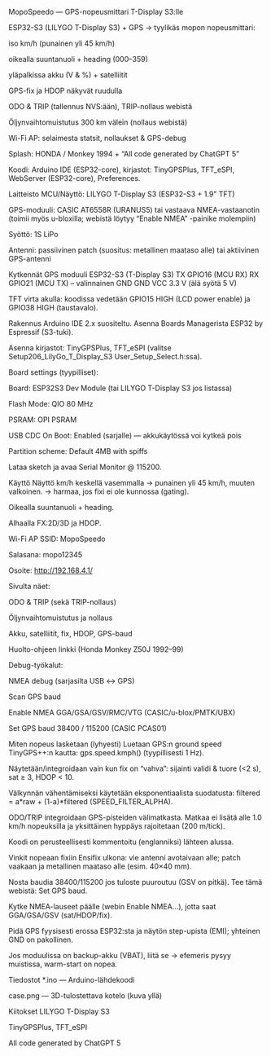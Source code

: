 MopoSpeedo — GPS-nopeusmittari T-Display S3:lle


ESP32-S3 (LILYGO T-Display S3) + GPS → tyylikäs mopon nopeusmittari:

iso km/h (punainen yli 45 km/h)

oikealla suuntanuoli + heading (000–359)

yläpalkissa akku (V & %) + satelliitit

GPS-fix ja HDOP näkyvät ruudulla

ODO & TRIP (tallennus NVS:ään), TRIP-nollaus webistä

Öljynvaihtomuistutus 300 km välein (nollaus webistä)

Wi-Fi AP: selaimesta statsit, nollaukset & GPS-debug

Splash: HONDA / Monkey 1994 + “All code generated by ChatGPT 5”

Koodi: Arduino IDE (ESP32-core), kirjastot: TinyGPSPlus, TFT_eSPI, WebServer (ESP32-core), Preferences.

Laitteisto
MCU/Näyttö: LILYGO T-Display S3 (ESP32-S3 + 1.9" TFT)

GPS-moduuli: CASIC AT6558R (URANUS5) tai vastaava NMEA-vastaanotin
(toimii myös u-bloxilla; webistä löytyy “Enable NMEA” -painike molempiin)

Syöttö: 1S LiPo

Antenni: passiivinen patch (suositus: metallinen maataso alle) tai aktiivinen GPS-antenni

Kytkennät
GPS moduuli	ESP32-S3 (T-Display S3)
TX	GPIO16 (MCU RX)
RX	GPIO21 (MCU TX) – valinnainen
GND	GND
VCC	3.3 V (älä syötä 5 V)

TFT virta akulla: koodissa vedetään GPIO15 HIGH (LCD power enable) ja GPIO38 HIGH (taustavalo).

Rakennus
Arduino IDE 2.x suositeltu.
Asenna Boards Managerista ESP32 by Espressif (S3-tuki).

Asenna kirjastot:
TinyGPSPlus, TFT_eSPI (valitse Setup206_LilyGo_T_Display_S3 User_Setup_Select.h:ssa).

Board settings (tyypilliset):

Board: ESP32S3 Dev Module (tai LILYGO T-Display S3 jos listassa)

Flash Mode: QIO 80 MHz

PSRAM: OPI PSRAM

USB CDC On Boot: Enabled (sarjalle) — akkukäytössä voi kytkeä pois

Partition scheme: Default 4MB with spiffs

Lataa sketch ja avaa Serial Monitor @ 115200.

Käyttö
Näyttö
km/h keskellä vasemmalla
→ punainen yli 45 km/h, muuten valkoinen.
→ harmaa, jos fixi ei ole kunnossa (gating).

Oikealla suuntanuoli + heading.

Alhaalla FX:2D/3D ja HDOP.

Wi-Fi AP
SSID: MopoSpeedo

Salasana: mopo12345

Osoite: http://192.168.4.1/

Sivulta näet:

ODO & TRIP (sekä TRIP-nollaus)

Öljynvaihtomuistutus ja nollaus

Akku, satelliitit, fix, HDOP, GPS-baud

Huolto-ohjeen linkki (Honda Monkey Z50J 1992–99)

Debug-työkalut:

NMEA debug (sarjasilta USB ↔ GPS)

Scan GPS baud

Enable NMEA GGA/GSA/GSV/RMC/VTG (CASIC/u-blox/PMTK/UBX)

Set GPS baud 38400 / 115200 (CASIC PCAS01)

Miten nopeus lasketaan (lyhyesti)
Luetaan GPS:n ground speed TinyGPS++:n kautta: gps.speed.kmph() (tyypillisesti 1 Hz).

Näytetään/integroidaan vain kun fix on “vahva”: sijainti validi & tuore (<2 s), sat ≥ 3, HDOP < 10.

Välkynnän vähentämiseksi käytetään eksponentiaalista suodatusta:
filtered = a*raw + (1-a)*filtered (SPEED_FILTER_ALPHA).

ODO/TRIP integroidaan GPS-pisteiden välimatkasta.
Matkaa ei lisätä alle 1.0 km/h nopeuksilla ja yksittäinen hyppäys rajoitetaan (200 m/tick).

Koodi on perusteellisesti kommentoitu (englanniksi) lähteen alussa.

Vinkit nopeaan fixiin
Ensifix ulkona: vie antenni avotaivaan alle; patch vaakaan ja metallinen maataso alle (esim. 40×40 mm).

Nosta baudia 38400/115200 jos tuloste puuroutuu (GSV on pitkä).
Tee tämä webistä: Set GPS baud.

Kytke NMEA-lauseet päälle (webin Enable NMEA…), jotta saat GGA/GSA/GSV (sat/HDOP/fix).

Pidä GPS fyysisesti erossa ESP32:sta ja näytön step-upista (EMI); yhteinen GND on pakollinen.

Jos moduulissa on backup-akku (VBAT), liitä se → efemeris pysyy muistissa, warm-start on nopea.

Tiedostot
*.ino — Arduino-lähdekoodi

case.png — 3D-tulostettava kotelo (kuva yllä)

Kiitokset
LILYGO T-Display S3

TinyGPSPlus, TFT_eSPI

All code generated by ChatGPT 5

